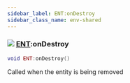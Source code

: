 ```yaml
---
sidebar_label: ENT:onDestroy
sidebar_class_name: env-shared
---
```


### ![](/img/wiki/shared.png) [ENT](../ent/README.md):onDestroy

```lua
void ENT:onDestroy()
```

Called when the entity is being removed<br/>
